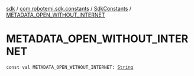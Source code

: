 [sdk](../../index.md) / [com.robotemi.sdk.constants](../index.md) / [SdkConstants](index.md) / [METADATA_OPEN_WITHOUT_INTERNET](./-m-e-t-a-d-a-t-a_-o-p-e-n_-w-i-t-h-o-u-t_-i-n-t-e-r-n-e-t.md)

# METADATA_OPEN_WITHOUT_INTERNET

`const val METADATA_OPEN_WITHOUT_INTERNET: `[`String`](https://kotlinlang.org/api/latest/jvm/stdlib/kotlin/-string/index.html)